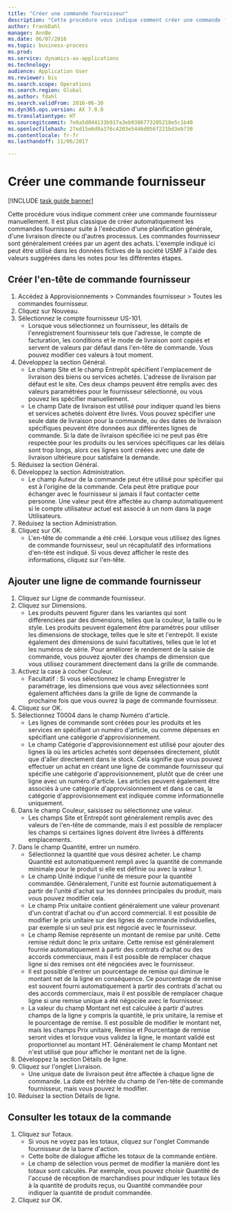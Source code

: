 ```yaml
--- 
title: "Créer une commande fournisseur"
description: "Cette procédure vous indique comment créer une commande fournisseur manuellement."
author: FrankDahl
manager: AnnBe
ms.date: 06/07/2016
ms.topic: business-process
ms.prod: 
ms.service: dynamics-ax-applications
ms.technology: 
audience: Application User
ms.reviewer: bis
ms.search.scope: Operations
ms.search.region: Global
ms.author: fdahl
ms.search.validFrom: 2016-06-30
ms.dyn365.ops.version: AX 7.0.0
ms.translationtype: HT
ms.sourcegitcommit: 7e0a5d044133b917a3eb9386773205218e5c1b40
ms.openlocfilehash: 27ed15e6d9a376c4203e5446d056f221bd3eb730
ms.contentlocale: fr-fr
ms.lasthandoff: 11/06/2017

---
```

# <a name="create-a-purchase-order"></a>Créer une commande fournisseur

[!INCLUDE [task guide banner](../../includes/task-guide-banner.md)]

Cette procédure vous indique comment créer une commande fournisseur manuellement. Il est plus classique de créer automatiquement les commandes fournisseur suite à l'exécution d'une planification générale, d'une livraison directe ou d'autres processus. Les commandes fournisseur sont généralement créées par un agent des achats. L'exemple indiqué ici peut être utilisé dans les données fictives de la société USMF à l'aide des valeurs suggérées dans les notes pour les différentes étapes.


## <a name="create-the-purchase-order-header"></a>Créer l'en-tête de commande fournisseur
1. Accédez à Approvisionnements > Commandes fournisseur > Toutes les commandes fournisseur.
2. Cliquez sur Nouveau.
3. Sélectionnez le compte fournisseur US-101.
    * Lorsque vous sélectionnez un fournisseur, les détails de l'enregistrement fournisseur tels que l'adresse, le compte de facturation, les conditions et le mode de livraison sont copiés et servent de valeurs par défaut dans l'en-tête de commande. Vous pouvez modifier ces valeurs à tout moment.  
4. Développez la section Général.
    * Le champ Site et le champ Entrepôt spécifient l'emplacement de livraison des biens ou services achetés. L'adresse de livraison par défaut est le site. Ces deux champs peuvent être remplis avec des valeurs paramétrées pour le fournisseur sélectionné, ou vous pouvez les spécifier manuellement.  
    * Le champ Date de livraison est utilisé pour indiquer quand les biens et services achetés doivent être livrés. Vous pouvez spécifier une seule date de livraison pour la commande, ou des dates de livraison spécifiques peuvent être données aux différentes lignes de commande. Si la date de livraison spécifiée ici ne peut pas être respectée pour les produits ou les services spécifiques car les délais sont trop longs, alors ces lignes sont créées avec une date de livraison ultérieure pour satisfaire la demande.  
5. Réduisez la section Général.
6. Développez la section Administration.
    * Le champ Auteur de la commande peut être utilisé pour spécifier qui est à l'origine de la commande. Cela peut être pratique pour échanger avec le fournisseur si jamais il faut contacter cette personne. Une valeur peut être affectée au champ automatiquement si le compte utilisateur actuel est associé à un nom dans la page Utilisateurs.  
7. Réduisez la section Administration.
8. Cliquez sur OK.
    * L'en-tête de commande a été créé. Lorsque vous utilisez des lignes de commande fournisseur, seul un récapitulatif des informations d'en-tête est indiqué. Si vous devez afficher le reste des informations, cliquez sur l'en-tête.  

## <a name="add-a-purchase-order-line"></a>Ajouter une ligne de commande fournisseur
1. Cliquez sur Ligne de commande fournisseur.
2. Cliquez sur Dimensions.
    * Les produits peuvent figurer dans les variantes qui sont différenciées par des dimensions, telles que la couleur, la taille ou le style. Les produits peuvent également être paramétrés pour utiliser les dimensions de stockage, telles que le site et l'entrepôt. Il existe également des dimensions de suivi facultatives, telles que le lot et les numéros de série. Pour améliorer le rendement de la saisie de commande, vous pouvez ajouter des champs de dimension que vous utilisez couramment directement dans la grille de commande.  
3. Activez la case à cocher Couleur.
    * Facultatif : Si vous sélectionnez le champ Enregistrer le paramétrage, les dimensions que vous avez sélectionnées sont également affichées dans la grille de ligne de commande la prochaine fois que vous ouvrez la page de commande fournisseur.  
4. Cliquez sur OK.
5. Sélectionnez T0004 dans le champ Numéro d'article.
    * Les lignes de commande sont créées pour les produits et les services en spécifiant un numéro d'article, ou comme dépenses en spécifiant une catégorie d'approvisionnement.  
    * Le champ Catégorie d'approvisionnement est utilisé pour ajouter des lignes là où les articles achetés sont dépensées directement, plutôt que d'aller directement dans le stock. Cela signifie que vous pouvez effectuer un achat en créant une ligne de commande fournisseur qui spécifie une catégorie d'approvisionnement, plutôt que de créer une ligne avec un numéro d'article. Les articles peuvent également être associés à une catégorie d'approvisionnement et dans ce cas, la catégorie d'approvisionnement est indiquée comme informationnelle uniquement.  
6. Dans le champ Couleur, saisissez ou sélectionnez une valeur.
    * Les champs Site et Entrepôt sont généralement remplis avec des valeurs de l'en-tête de commande, mais il est possible de remplacer les champs si certaines lignes doivent être livrées à différents emplacements.  
7. Dans le champ Quantité, entrer un numéro.
    * Sélectionnez la quantité que vous désirez acheter. Le champ Quantité est automatiquement rempli avec la quantité de commande minimale pour le produit si elle est définie ou avec la valeur 1.  
    * Le champ Unité indique l'unité de mesure pour la quantité commandée. Généralement, l'unité est fournie automatiquement à partir de l'unité d'achat sur les données principales du produit, mais vous pouvez modifier cela.  
    * Le champ Prix unitaire contient généralement une valeur provenant d'un contrat d'achat ou d'un accord commercial. Il est possible de modifier le prix unitaire sur des lignes de commande individuelles, par exemple si un seul prix est négocié avec le fournisseur.  
    * Le champ Remise représente un montant de remise par unité. Cette remise réduit donc le prix unitaire. Cette remise est généralement fournie automatiquement à partir des contrats d'achat ou des accords commerciaux, mais il est possible de remplacer chaque ligne si des remises ont été négociées avec le fournisseur.  
    * Il est possible d'entrer un pourcentage de remise qui diminue le montant net de la ligne en conséquence. Ce pourcentage de remise est souvent fourni automatiquement à partir des contrats d'achat ou des accords commerciaux, mais il est possible de remplacer chaque ligne si une remise unique a été négociée avec le fournisseur.  
    * La valeur du champ Montant net est calculée à partir d'autres champs de la ligne y compris la quantité, le prix unitaire, la remise et le pourcentage de remise. Il est possible de modifier le montant net, mais les champs Prix unitaire, Remise et Pourcentage de remise seront vides et lorsque vous validez la ligne, le montant validé est proportionnel au montant HT. Généralement le champ Montant net n'est utilisé que pour afficher le montant net de la ligne.  
8. Développez la section Détails de ligne.
9. Cliquez sur l'onglet Livraison.
    * Une unique date de livraison peut être affectée à chaque ligne de commande. La date est héritée du champ de l'en-tête de commande fournisseur, mais vous pouvez le modifier.  
10. Réduisez la section Détails de ligne.

## <a name="review-order-totals"></a>Consulter les totaux de la commande
1. Cliquez sur Totaux.
    * Si vous ne voyez pas les totaux, cliquez sur l'onglet Commande fournisseur de la barre d'action.  
    * Cette boîte de dialogue affiche les totaux de la commande entière.  
    * Le champ de sélection vous permet de modifier la manière dont les totaux sont calculés. Par exemple, vous pouvez choisir Quantité de l'accusé de réception de marchandises pour indiquer les totaux liés à la quantité de produits reçus, ou Quantité commandée pour indiquer la quantité de produit commandée.  
2. Cliquez sur OK.


